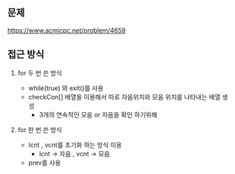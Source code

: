 ## 문제 
https://www.acmicpc.net/problem/4659


## 접근 방식
1. for 두 번 쓴 방식
    - while(true) 와 exit()를 사용
    - checkCon[] 배열을 이용해서 따로 자음위치와 모음 위치를 나타내는 배열 생성
        - 3개의 연속적인 모음 or 자음을 확인 하기위해 

2. for 한 번 쓴 방식
    - lcnt , vcnt를 초기화 하는 방식 이용
        - lcnt -> 자음 , vcnt -> 모음
    - prev를 사용 

